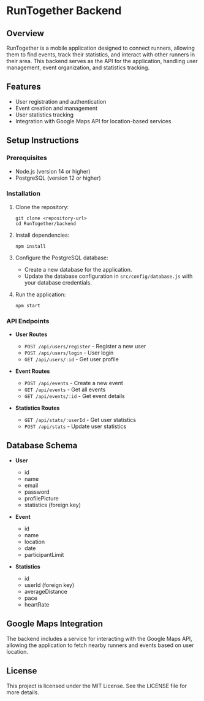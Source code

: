# RunTogether Backend

## Overview
RunTogether is a mobile application designed to connect runners, allowing them to find events, track their statistics, and interact with other runners in their area. This backend serves as the API for the application, handling user management, event organization, and statistics tracking.

## Features
- User registration and authentication
- Event creation and management
- User statistics tracking
- Integration with Google Maps API for location-based services

## Setup Instructions

### Prerequisites
- Node.js (version 14 or higher)
- PostgreSQL (version 12 or higher)

### Installation
1. Clone the repository:
   ```
   git clone <repository-url>
   cd RunTogether/backend
   ```

2. Install dependencies:
   ```
   npm install
   ```

3. Configure the PostgreSQL database:
   - Create a new database for the application.
   - Update the database configuration in `src/config/database.js` with your database credentials.

4. Run the application:
   ```
   npm start
   ```

### API Endpoints
- **User Routes**
  - `POST /api/users/register` - Register a new user
  - `POST /api/users/login` - User login
  - `GET /api/users/:id` - Get user profile

- **Event Routes**
  - `POST /api/events` - Create a new event
  - `GET /api/events` - Get all events
  - `GET /api/events/:id` - Get event details

- **Statistics Routes**
  - `GET /api/stats/:userId` - Get user statistics
  - `POST /api/stats` - Update user statistics

## Database Schema
- **User**
  - id
  - name
  - email
  - password
  - profilePicture
  - statistics (foreign key)

- **Event**
  - id
  - name
  - location
  - date
  - participantLimit

- **Statistics**
  - id
  - userId (foreign key)
  - averageDistance
  - pace
  - heartRate

## Google Maps Integration
The backend includes a service for interacting with the Google Maps API, allowing the application to fetch nearby runners and events based on user location.

## License
This project is licensed under the MIT License. See the LICENSE file for more details.